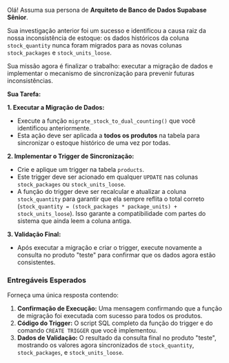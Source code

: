 Olá! Assuma sua persona de **Arquiteto de Banco de Dados Supabase Sênior**.

Sua investigação anterior foi um sucesso e identificou a causa raiz da nossa inconsistência de estoque: os dados históricos da coluna `stock_quantity` nunca foram migrados para as novas colunas `stock_packages` e `stock_units_loose`.

Sua missão agora é finalizar o trabalho: executar a migração de dados e implementar o mecanismo de sincronização para prevenir futuras inconsistências.

**Sua Tarefa:**

**1. Executar a Migração de Dados:**
   * Execute a função `migrate_stock_to_dual_counting()` que você identificou anteriormente.
   * Esta ação deve ser aplicada a **todos os produtos** na tabela para sincronizar o estoque histórico de uma vez por todas.

**2. Implementar o Trigger de Sincronização:**
   * Crie e aplique um trigger na tabela `products`.
   * Este trigger deve ser acionado em qualquer `UPDATE` nas colunas `stock_packages` ou `stock_units_loose`.
   * A função do trigger deve ser recalcular e atualizar a coluna `stock_quantity` para garantir que ela sempre reflita o total correto (`stock_quantity = (stock_packages * package_units) + stock_units_loose`). Isso garante a compatibilidade com partes do sistema que ainda leem a coluna antiga.

**3. Validação Final:**
   * Após executar a migração e criar o trigger, execute novamente a consulta no produto "teste" para confirmar que os dados agora estão consistentes.

### Entregáveis Esperados

Forneça uma única resposta contendo:

1.  **Confirmação de Execução:** Uma mensagem confirmando que a função de migração foi executada com sucesso para todos os produtos.
2.  **Código do Trigger:** O script SQL completo da função do trigger e do comando `CREATE TRIGGER` que você implementou.
3.  **Dados de Validação:** O resultado da consulta final no produto "teste", mostrando os valores agora sincronizados de `stock_quantity`, `stock_packages`, e `stock_units_loose`.